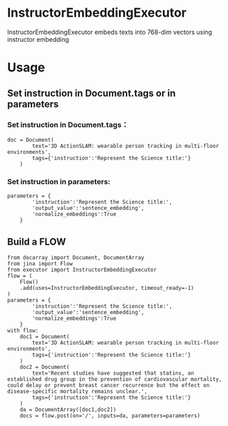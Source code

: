 # InstructorEmbeddingExecutor

InstructorEmbeddingExecutor embeds texts into 768-dim vectors using instructor embedding

# Usage

## Set instruction in Document.tags or in parameters

### Set instruction in Document.tags：

```
doc = Document(
        text='3D ActionSLAM: wearable person tracking in multi-floor environments',
        tags={'instruction':'Represent the Science title:'}
    )
```

### Set instruction in parameters:

```
parameters = {  
        'instruction':'Represent the Science title:',
        'output_value':'sentence_embedding',
        'normalize_embeddings':True
    }
```
## Build a FLOW

```
from docarray import Document, DocumentArray
from jina import Flow
from executor import InstructorEmbeddingExecutor
flow = (
    Flow()
    .add(uses=InstructorEmbeddingExecutor, timeout_ready=-1)
)
parameters = {  
        'instruction':'Represent the Science title:',
        'output_value':'sentence_embedding',
        'normalize_embeddings':True
    }
with flow:
    doc1 = Document(
        text='3D ActionSLAM: wearable person tracking in multi-floor environments',
        tags={'instruction':'Represent the Science title:'}
    )
    doc2 = Document(
        text='Recent studies have suggested that statins, an established drug group in the prevention of cardiovascular mortality, could delay or prevent breast cancer recurrence but the effect on disease-specific mortality remains unclear.',
        tags={'instruction':'Represent the Science title:'}
    )
    da = DocumentArray([doc1,doc2])
    docs = flow.post(on='/', inputs=da, parameters=parameters)
```
